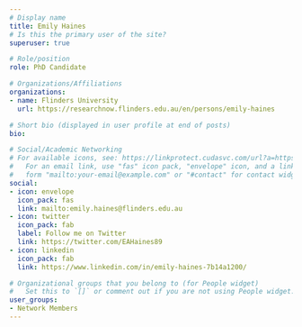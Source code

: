 ```yaml
---
# Display name
title: Emily Haines
# Is this the primary user of the site?
superuser: true

# Role/position
role: PhD Candidate

# Organizations/Affiliations
organizations:
- name: Flinders University
  url: https://researchnow.flinders.edu.au/en/persons/emily-haines

# Short bio (displayed in user profile at end of posts)
bio: 

# Social/Academic Networking
# For available icons, see: https://linkprotect.cudasvc.com/url?a=https%3a%2f%2fsourcethemes.com%2facademic%2fdocs%2fpage-builder%2f%23icons&c=E,1,pDoC077E8a6uygFxch_3go4rF2t-1fDgdL-oGownwhWPSAUku3lkDXtnuAE_w6mjvbcyDi0AbYSXP2iXLuRrzqAbymFLYSfkDBDTjcO2ZRy8S8eOZA3y8xY1sHc,&typo=1
#   For an email link, use "fas" icon pack, "envelope" icon, and a link in the
#   form "mailto:your-email@example.com" or "#contact" for contact widget.
social:
- icon: envelope
  icon_pack: fas
  link: mailto:emily.haines@flinders.edu.au
- icon: twitter
  icon_pack: fab
  label: Follow me on Twitter
  link: https://twitter.com/EAHaines89
- icon: linkedin
  icon_pack: fab
  link: https://www.linkedin.com/in/emily-haines-7b14a1200/

# Organizational groups that you belong to (for People widget)
#   Set this to `[]` or comment out if you are not using People widget.
user_groups:
- Network Members
---
```




